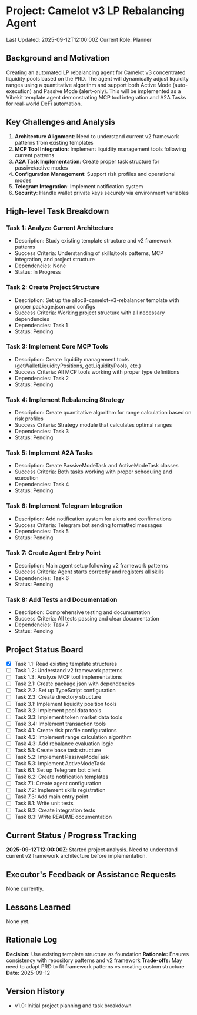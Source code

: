 # Project: Camelot v3 LP Rebalancing Agent

Last Updated: 2025-09-12T12:00:00Z
Current Role: Planner

## Background and Motivation

Creating an automated LP rebalancing agent for Camelot v3 concentrated liquidity pools based on the PRD. The agent will dynamically adjust liquidity ranges using a quantitative algorithm and support both Active Mode (auto-execution) and Passive Mode (alert-only). This will be implemented as a Vibekit template agent demonstrating MCP tool integration and A2A Tasks for real-world DeFi automation.

## Key Challenges and Analysis

1. **Architecture Alignment**: Need to understand current v2 framework patterns from existing templates
2. **MCP Tool Integration**: Implement liquidity management tools following current patterns
3. **A2A Task Implementation**: Create proper task structure for passive/active modes
4. **Configuration Management**: Support risk profiles and operational modes
5. **Telegram Integration**: Implement notification system
6. **Security**: Handle wallet private keys securely via environment variables

## High-level Task Breakdown

### Task 1: Analyze Current Architecture

- Description: Study existing template structure and v2 framework patterns
- Success Criteria: Understanding of skills/tools patterns, MCP integration, and project structure
- Dependencies: None
- Status: In Progress

### Task 2: Create Project Structure

- Description: Set up the alloc8-camelot-v3-rebalancer template with proper package.json and configs
- Success Criteria: Working project structure with all necessary dependencies
- Dependencies: Task 1
- Status: Pending

### Task 3: Implement Core MCP Tools

- Description: Create liquidity management tools (getWalletLiquidityPositions, getLiquidityPools, etc.)
- Success Criteria: All MCP tools working with proper type definitions
- Dependencies: Task 2
- Status: Pending

### Task 4: Implement Rebalancing Strategy

- Description: Create quantitative algorithm for range calculation based on risk profiles
- Success Criteria: Strategy module that calculates optimal ranges
- Dependencies: Task 3
- Status: Pending

### Task 5: Implement A2A Tasks

- Description: Create PassiveModeTask and ActiveModeTask classes
- Success Criteria: Both tasks working with proper scheduling and execution
- Dependencies: Task 4
- Status: Pending

### Task 6: Implement Telegram Integration

- Description: Add notification system for alerts and confirmations
- Success Criteria: Telegram bot sending formatted messages
- Dependencies: Task 5
- Status: Pending

### Task 7: Create Agent Entry Point

- Description: Main agent setup following v2 framework patterns
- Success Criteria: Agent starts correctly and registers all skills
- Dependencies: Task 6
- Status: Pending

### Task 8: Add Tests and Documentation

- Description: Comprehensive testing and documentation
- Success Criteria: All tests passing and clear documentation
- Dependencies: Task 7
- Status: Pending

## Project Status Board

- [x] Task 1.1: Read existing template structures
- [ ] Task 1.2: Understand v2 framework patterns
- [ ] Task 1.3: Analyze MCP tool implementations
- [ ] Task 2.1: Create package.json with dependencies
- [ ] Task 2.2: Set up TypeScript configuration
- [ ] Task 2.3: Create directory structure
- [ ] Task 3.1: Implement liquidity position tools
- [ ] Task 3.2: Implement pool data tools
- [ ] Task 3.3: Implement token market data tools
- [ ] Task 3.4: Implement transaction tools
- [ ] Task 4.1: Create risk profile configurations
- [ ] Task 4.2: Implement range calculation algorithm
- [ ] Task 4.3: Add rebalance evaluation logic
- [ ] Task 5.1: Create base task structure
- [ ] Task 5.2: Implement PassiveModeTask
- [ ] Task 5.3: Implement ActiveModeTask
- [ ] Task 6.1: Set up Telegram bot client
- [ ] Task 6.2: Create notification templates
- [ ] Task 7.1: Create agent configuration
- [ ] Task 7.2: Implement skills registration
- [ ] Task 7.3: Add main entry point
- [ ] Task 8.1: Write unit tests
- [ ] Task 8.2: Create integration tests
- [ ] Task 8.3: Write README documentation

## Current Status / Progress Tracking

**2025-09-12T12:00:00Z**: Started project analysis. Need to understand current v2 framework architecture before implementation.

## Executor's Feedback or Assistance Requests

None currently.

## Lessons Learned

None yet.

## Rationale Log

**Decision:** Use existing template structure as foundation
**Rationale:** Ensures consistency with repository patterns and v2 framework
**Trade-offs:** May need to adapt PRD to fit framework patterns vs creating custom structure
**Date:** 2025-09-12

## Version History

- v1.0: Initial project planning and task breakdown
